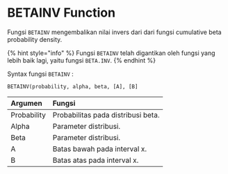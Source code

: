 # BETAINV Function

Fungsi `BETAINV` mengembalikan nilai invers dari dari fungsi cumulative beta probability density. 

{% hint style="info" %}
Fungsi `BETAINV` telah digantikan oleh fungsi yang lebih baik lagi, yaitu fungsi `BETA.INV`.
{% endhint %}

Syntax fungsi `BETAINV` :

```text
BETAINV(probability, alpha, beta, [A], [B]
```

| Argumen | Fungsi |
| :--- | :--- |
| Probability | Probabilitas pada distribusi beta. |
| Alpha | Parameter distribusi. |
| Beta | Parameter distribusi. |
| A | Batas bawah pada interval x. |
| B | Batas atas pada interval x. |

